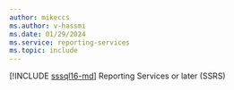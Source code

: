```yaml
---
author: mikeccs
ms.author: v-hassmi
ms.date: 01/29/2024
ms.service: reporting-services
ms.topic: include
---
```


[!INCLUDE [sssql16-md](sssql16-md.md)] Reporting Services or later (SSRS)
